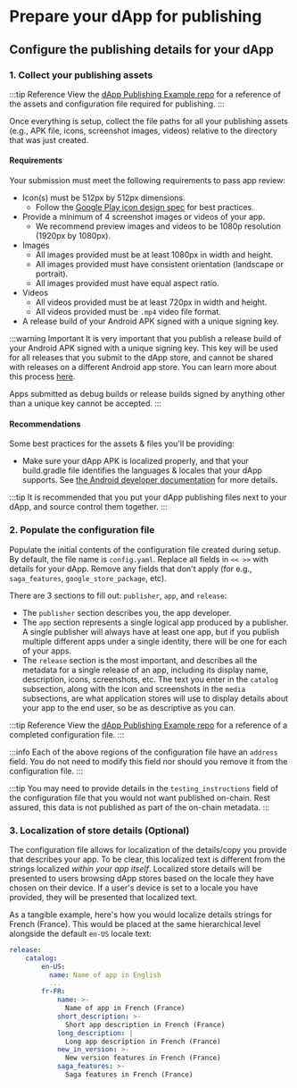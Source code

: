 # Prepare your dApp for publishing

## Configure the publishing details for your dApp

### 1. Collect your publishing assets

:::tip Reference
View the [dApp Publishing Example repo](https://github.com/solana-mobile/dapp-publishing/tree/main/example) for a reference of the assets and configuration file required for publishing.
:::

Once everything is setup, collect the file paths for all your publishing assets (e.g., APK file, icons, screenshot images, videos) relative to the directory that was just created.

#### Requirements

Your submission must meet the following requirements to pass app review:

- Icon(s) must be 512px by 512px dimensions.
  - Follow the [Google Play icon design spec](https://developer.android.com/distribute/google-play/resources/icon-design-specifications) for best practices.
- Provide a minimum of 4 screenshot images or videos of your app.
  - We recommend preview images and videos to be 1080p resolution (1920px by 1080px).
- Images
  - All images provided must be at least 1080px in width and height.
  - All images provided must have consistent orientation (landscape or portrait).
  - All images provided must have equal aspect ratio.
- Videos
  - All videos provided must be at least 720px in width and height.
  - All videos provided must be `.mp4` video file format.
- A release build of your Android APK signed with a unique signing key.

:::warning Important
It is very important that you publish a release build of your Android APK signed with a unique signing key. This key will be used for all releases that you submit to the dApp store, and cannot be shared with releases on a different Android app store. You can learn more about this process [here](https://developer.android.com/studio/publish/app-signing#opt-out).

Apps submitted as debug builds or release builds signed by anything other than a unique key cannot be accepted.
:::

#### Recommendations

Some best practices for the assets & files you'll be providing:

- Make sure your dApp APK is localized properly, and that your build.gradle file identifies the languages & locales that your dApp supports. See [the Android developer documentation](https://developer.android.com/guide/topics/resources/multilingual-support#specify-the-languages-your-app-supports) for more details.

:::tip
It is recommended that you put your dApp publishing files next to your dApp, and source control them together.
:::

### 2. Populate the configuration file

Populate the initial contents of the configuration file created during setup. By default, the file name is `config.yaml`. Replace all fields in `<< >>` with details for your dApp. Remove any fields that don't apply (for e.g., `saga_features`, `google_store_package`, etc).

There are 3 sections to fill out: `publisher`, `app`, and `release`:

- The `publisher` section describes you, the app developer.
- The `app` section represents a single logical app produced by a publisher. A single publisher will always have at least one app, but if you publish multiple different apps under a single identity, there will be one for each of your apps.
- The `release` section is the most important, and describes all the metadata for a single release of an app, including its display name, description, icons, screenshots, etc. The text you enter in the `catalog` subsection, along with the icon and screenshots in the `media` subsections, are what application stores will use to display details about your app to the end user, so be as descriptive as you can.

:::tip Reference
View the [dApp Publishing Example repo](https://github.com/solana-mobile/dapp-publishing/blob/main/example/config.yaml) for a reference of a completed configuration file.
:::

:::info
Each of the above regions of the configuration file have an `address` field. You do not need to modify this field nor should you remove it from the configuration file.
:::

:::tip
You may need to provide details in the `testing_instructions` field of the configuration file that you would not want published on-chain. Rest assured, this data is not published as part of the on-chain metadata.
:::

### 3. Localization of store details (Optional)

The configuration file allows for localization of the details/copy you provide that describes your app. To be clear, this localized text is different from the strings localized _within your app itself_. Localized store details will be presented to users browsing dApp stores based on the locale they have chosen on their device. If a user's device is set to a locale you have provided, they will be presented that localized text.

As a tangible example, here's how you would localize details strings for French (France). This would be placed at the same hierarchical level alongside the default `en-US` locale text:

```yaml
release:
    catalog:
        en-US:
          name: Name of app in English
          ...
        fr-FR:
            name: >-
              Name of app in French (France)
            short_description: >-
              Short app description in French (France)
            long_description: |
              Long app description in French (France)
            new_in_version: >-
              New version features in French (France)
            saga_features: >-
              Saga features in French (France)
```
